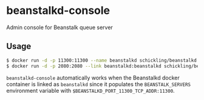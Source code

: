 # beanstalkd-console

Admin console for Beanstalk queue server

## Usage

```sh
$ docker run -d -p 11300:11300 --name beanstalkd schickling/beanstalkd
$ docker run -d -p 2080:2080 --link beanstalkd:beanstalkd schickling/beanstalkd-console
```

`beanstalkd-console` automatically works when the Beanstalkd docker container is linked as `beanstalkd` since it populates the `BEANSTALK_SERVERS` environment variable with `$BEANSTALKD_PORT_11300_TCP_ADDR:11300`.
